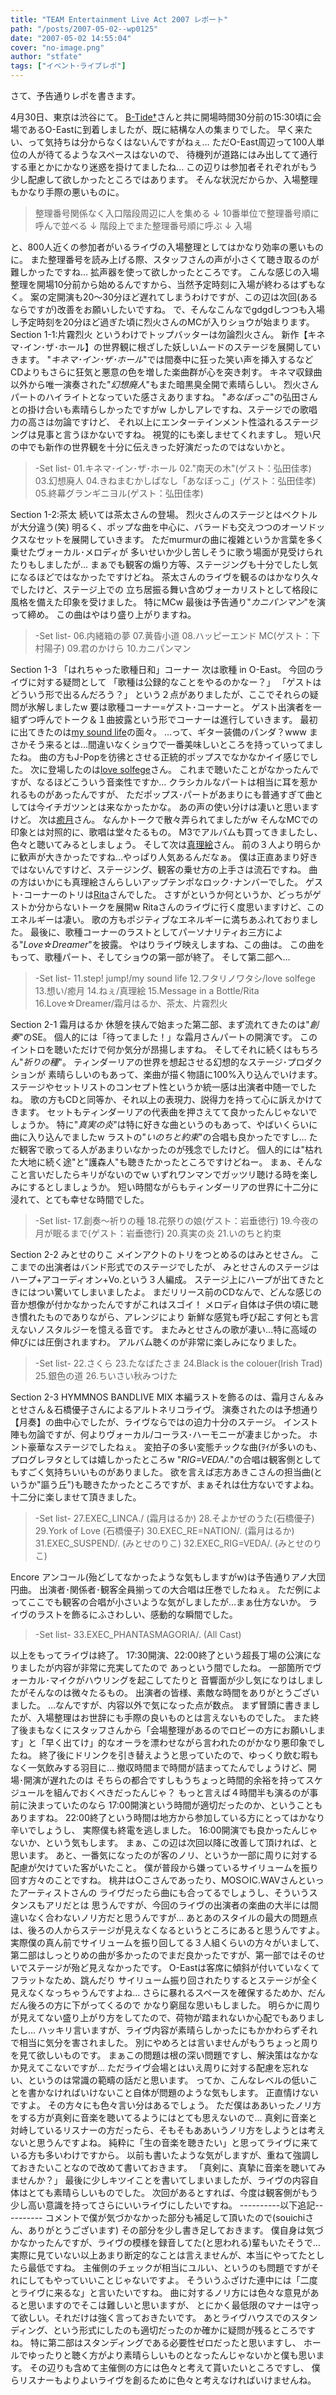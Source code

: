 ```yaml
---
title: "TEAM Entertainment Live Act 2007 レポート"
path: "/posts/2007-05-02--wp0125"
date: "2007-05-02 14:55:04"
cover: "no-image.png"
author: "stfate"
tags: ["イベント･ライブレポ"]
---
```



さて、予告通りレポを書きます。
<br>

<!--more-->
4月30日、東京は渋谷にて。
<a href="http://www.lampin.info/" target="_blank">B-Tide†</a>さんと共に開場時間30分前の15:30頃に会場であるO-Eastに到着しましたが、既に結構な人の集まりでした。
早く来たい、って気持ちは分からなくはないんですがねぇ…
ただO-East周辺って100人単位の人が待てるようなスペースはないので、
待機列が道路にはみ出してて通行する車とかにかなり迷惑を掛けてましたね…
この辺りは参加者それぞれがもう少し配慮して欲しかったところではあります。
そんな状況だからか、入場整理もかなり手際の悪いものに。
<blockquote>整理番号関係なく入口階段周辺に人を集める
↓
10番単位で整理番号順に呼んで並べる
↓
階段上でまた整理番号順に呼ぶ
↓
入場</blockquote>と、800人近くの参加者がいるライヴの入場整理としてはかなり効率の悪いものに。
また整理番号を読み上げる際、スタッフさんの声が小さくて聴き取るのが難しかったですね…
拡声器を使って欲しかったところです。
こんな感じの入場整理を開場10分前から始めるんですから、当然予定時刻に入場が終わるはずもなく。
案の定開演も20～30分ほど遅れてしまうわけですが、この辺は次回(あるならですが)改善をお願いしたいですね。
で、そんなこんなでgdgdしつつも入場し予定時刻を20分ほど過ぎた頃に烈火さんのMCが入りショウが始まります。
Section 1-1:片霧烈火
というわけでトップバッターは勿論烈火さん。
新作【キネマ･イン･ザ･ホール】の世界観に根ざした妖しいムードのステージを展開していきます。
"<em>キネマ･イン･ザ･ホール</em>"では間奏中に狂った笑い声を挿入するなど
CDよりもさらに狂気と悪意の色を増した楽曲群が心を突き刺す。
キネマ収録曲以外から唯一演奏された"<em>幻想廃人</em>"もまた暗黒臭全開で素晴らしい。
烈火さんパートのハイライトとなっていた感さえありますね。
"<em>あなぼっこ</em>"の弘田さんとの掛け合いも素晴らしかったですがw
しかしアレですね、ステージでの歌唱力の高さは勿論ですけど、
それ以上にエンターテインメント性溢れるステージングは見事と言うほかないですね。
視覚的にも楽しませてくれますし。
短い尺の中でも新作の世界観を十分に伝えきった好演だったのではないかと。
<blockquote>-Set list-
01.キネマ･イン･ザ･ホール
02."南天の木"(ゲスト：弘田佳孝)
03.幻想廃人
04.きねまむかしばなし「あなぼっこ」(ゲスト：弘田佳孝)
05.終幕グランギニヨル(ゲスト：弘田佳孝)</blockquote>
Section 1-2:茶太
続いては茶太さんの登場。
烈火さんのステージとはベクトルが大分違う(笑)
明るく、ポップな曲を中心に、バラードも交えつつのオーソドックスなセットを展開していきます。
ただmurmurの曲に複雑というか言葉を多く乗せたヴォーカル･メロディが
多いせいか少し苦しそうに歌う場面が見受けられたりもしましたが…
まぁでも観客の煽り方等、ステージングも十分でしたし気になるほどではなかったですけどね。
茶太さんのライヴを観るのはかなり久々でしたけど、ステージ上での
立ち居振る舞い含めヴォーカリストとして格段に風格を備えた印象を受けました。
特にMCw
最後は予告通り"<em>カニパンマン</em>"を演って締め。
この曲はやはり盛り上がりますね。
<blockquote>-Set list-
06.内緒箱の夢
07.黄昏小道
08.ハッピーエンド
MC(ゲスト：下村陽子)
09.君のかけら
10.カニパンマン</blockquote>
Section 1-3 「はれちゃった歌種日和」コーナー
次は歌種 in O-East。
今回のライヴに対する疑問として
「歌種は公録的なことをやるのかなー？」
「ゲストはどういう形で出るんだろう？」
という２点がありましたが、ここでそれらの疑問が氷解しましたw
要は歌種コーナー=ゲスト･コーナーと。
ゲスト出演者を一組ずつ呼んでトーク＆１曲披露という形でコーナーは進行していきます。
最初に出てきたのは<a href="http://www.mysoundlife.com/" target="_blank">my sound life</a>の面々。
…って、ギター装備のパンダ？www
まさかそう来るとは…間違いなくショウで一番美味しいところを持っていってましたね。
曲の方もJ-Popを彷彿とさせる正統的ポップスでなかなかイイ感じでした。
次に登場したのは<a href="http://lovege.noki.tv/" target="_blank">love solfege</a>さん。
これまで聴いたことがなかったんですが、なるほどこういう音楽性ですか…
クラシカルなパートは相当に耳を惹かれるものがあったんですが、
ただポップス･パートがあまりにも普通すぎて曲としては今イチガツンとは来なかったかな。
あの声の使い分けは凄いと思いますけど。
次は<a href="http://aonokioku.sakura.ne.jp/" target="_blank">癒月</a>さん。
なんかトークで散々弄られてましたがw
そんなMCでの印象とは対照的に、歌唱は堂々たるもの。
M3でアルバムも買ってきましたし、色々と聴いてみるとしましょう。
そして次は<a href="http://www.marineya.com/" target="_blank">真理絵</a>さん。
前の３人より明らかに歓声が大きかったですね…やっぱり人気あるんだなぁ。
僕は正直あまり好きではないんですけど、ステージング、観客の乗せ方の上手さは流石ですね。
曲の方はいかにも真理絵さんらしいアップテンポなロック･ナンバーでした。
ゲスト･コーナーのトリは<a href="http://ritarita.jp/" target="_blank">Rita</a>さんでした。
さすがというか何というか、どっちがゲストか分からないトークを展開w
Ritaさんのライヴに行く度思いますけど、このエネルギーは凄い。
歌の方もポジティブなエネルギーに満ちあふれておりました。
最後に、歌種コーナーのラストとしてパーソナリティお三方による"<em>Love☆Dreamer</em>"を披露。
やはりライヴ映えしますね、この曲は。
この曲をもって、歌種パート、そしてショウの第一部が終了。
そして第二部へ…
<blockquote>-Set list-
11.step! jump!/my sound life
12.フタリノワタシ/love solfege　
13.想い/癒月
14.ねぇ/真理絵
15.Message in a Bottle/Rita
16.Love☆Dreamer/霜月はるか、茶太、片霧烈火</blockquote>
Section 2-1 霜月はるか
休憩を挟んで始まった第二部、まず流れてきたのは"<em>創奏</em>"のSE。
個人的には「待ってました！」な霜月さんパートの開演です。
このイントロを聴いただけで何か気分が昂揚しますね。
そしてそれに続くはもちろん"<em>祈りの種</em>"。
ティンダーリアの世界を想起させる幻想的なステージ･プロダクションが
素晴らしいのもあって、楽曲が描く物語に100%入り込んでいけます。
ステージやセットリストのコンセプト性というか統一感は出演者中随一でしたね。
歌の方もCDと同等か、それ以上の表現力、説得力を持って心に訴えかけてきます。
セットもティンダーリアの代表曲を押さえてて良かったんじゃないでしょうか。
特に"<em>真実の炎</em>"は特に好きな曲というのもあって、やばいくらいに曲に入り込んでましたw
ラストの"<em>いのちと約束</em>"の合唱も良かったですし…
ただ観客で歌ってる人があまりいなかったのが残念でしたけど。
個人的には"枯れた大地に続く途"と"護森人"も聴きたかったところですけどねー。
まぁ、そんなこと言いだしたらキリがないのでw
いずれワンマンでガッツリ聴ける時を楽しみにするとしましょうか。
短い時間ながらもティンダーリアの世界に十二分に浸れて、とても幸せな時間でした。
<blockquote>-Set list-
17.創奏～祈りの種
18.花祭りの娘(ゲスト：岩垂徳行)
19.今夜の月が眠るまで(ゲスト：岩垂徳行)
20.真実の炎
21.いのちと約束</blockquote>
Section 2-2 みとせのりこ
メインアクトのトリをつとめるのはみとせさん。
ここまでの出演者はバンド形式でのステージでしたが、
みとせさんのステージはハープ+アコーディオン+Vo.という３人編成。
ステージ上にハープが出てきたときにはつい驚いてしまいましたよ。
まだリリース前のCDなんで、どんな感じの音か想像が付かなかったんですがこれはスゴイ！
メロディ自体は子供の頃に聴き慣れたものでありながら、アレンジにより
新鮮な感覚も呼び起こす何とも言えないノスタルジーを憶える音です。
またみとせさんの歌が凄い…特に高域の伸びには圧倒されますわ。
アルバム聴くのが非常に楽しみになりました。
<blockquote>-Set list-
22.さくら
23.たなばたさま
24.Black is the colouer(Irish Trad)
25.銀色の道
26.ちいさい秋みつけた</blockquote>
Section 2-3 HYMMNOS BANDLIVE MIX
本編ラストを飾るのは、霜月さん＆みとせさん＆石橋優子さんによるアルトネリコライヴ。
演奏されたのは予想通り【月奏】の曲中心でしたが、ライヴならではの迫力十分のステージ。
インスト陣も勿論ですが、何よりヴォーカル/コーラス･ハーモニーが凄まじかった。
ホント豪華なステージでしたねぇ。
変拍子の多い変態チックな曲(ｦｲが多いのも、プログレヲタとしては嬉しかったところw
"<em>RIG=VEDA/.</em>"の合唱は観客側としてもすごく気持ちいいものがありました。
欲を言えば志方あきこさんの担当曲(というか"謳う丘")も聴きたかったところですが、まぁそれは仕方ないですよね。
十二分に楽しませて頂きました。
<blockquote>-Set list-
27.EXEC_LINCA./ (霜月はるか)
28.そよかぜのうた(石橋優子)
29.York of Love (石橋優子)
30.EXEC_RE=NATION/. (霜月はるか)
31.EXEC_SUSPEND/. (みとせのりこ)
32.EXEC_RIG=VEDA/. (みとせのりこ)</blockquote>
Encore
アンコール(殆どしてなかったような気もしますがw)は予告通りアノ大団円曲。
出演者･関係者･観客全員揃っての大合唱は圧巻でしたねぇ。
ただ例によってここでも観客の合唱が小さいような気がしましたが…まぁ仕方ないか。
ライヴのラストを飾るにふさわしい、感動的な瞬間でした。
<blockquote>-Set list-
33.EXEC_PHANTASMAGORIA/. (All Cast)</blockquote>
以上をもってライヴは終了。
17:30開演、22:00終了という超長丁場の公演になりましたが内容が非常に充実してたので
あっという間でしたね。
一部箇所でヴォーカル･マイクがハウリングを起こしてたりと
音響面が少し気になりはしましたがそんなのは微々たるもの。
出演者の皆様、素敵な時間をありがとうございました。
…なんですが、内容以外で気になった点が数点。
まず冒頭に書きましたが、入場整理はお世辞にも手際の良いものとは言えないものでした。
また終了後まもなくにスタッフさんから「会場整理があるのでロビーの方にお願いします」と「早く出てけ」的なオーラを漂わせながら言われたのがかなり悪印象でしたね。
終了後にドリンクを引き替えようと思っていたので、ゆっくり飲む暇もなく一気飲みする羽目に…
撤収時間まで時間が詰まってたんでしょうけど、開場･開演が遅れたのは
そちらの都合ですしもうちょっと時間的余裕を持ってスケジュールを組んでおくべきだったんじゃ？
もっと言えば４時間半も演るのが事前に決まっていたのなら
17:00開演という時間が適切だったのか、ということもありますね。
22:00終了という時間は地方から参加している方にとってはかなり辛いでしょうし、
実際僕も終電を逃しました。
16:00開演でも良かったんじゃないか、という気もします。
まぁ、この辺は次回以降に改善して頂ければ、と思います。
あと、一番気になったのが客のノリ、というか一部に周りに対する配慮が欠けていた客がいたこと。
僕が普段から嫌っているサイリュームを振り回す方々のことですね。
桃井は○こさんであったり、MOS○IC.WAVさんといったアーティストさんの
ライヴだったら曲にも合ってるでしょうし、そういうスタンスもアリだとは
思うんですが、今回のライヴの出演者の楽曲の大半には間違いなく合わないノリ方だと思うんですが…
あとあのスタイルの最大の問題点は、後ろの人からステージが見えなくなるというところにあると思うんですよ。
実際僕の真ん前でサイリュームを振り回してる３人組くらいの方々がいまして、
第二部はしっとりめの曲が多かったのでまだ良かったですが、第一部ではそのせいでステージが殆ど見えなかったです。
O-Eastは客席に傾斜が付いていなくてフラットなため、跳んだり
サイリューム振り回されたりするとステージが全く見えなくなっちゃうんですよね…
さらに暴れるスペースを確保するためか、だんだん後ろの方に下がってくるので
かなり窮屈な思いもしました。
明らかに周りが見えてない盛り上がり方をしてたので、荷物が踏まれないか心配でもありましたし…
ハッキリ言いますが、ライヴ内容が素晴らしかったにもかかわらずそれで相当に気分を害されました。
別にやめろとは言いませんがもうちょっと周りを見て欲しいものです。
まぁこの問題は根の深い問題ですし、解決策はなかなか見えてこないですが…
ただライヴ会場とはいえ周りに対する配慮を忘れない、というのは常識の範疇の話だと思います。
ってか、こんなレベルの低いことを書かなければいけないこと自体が問題のような気もします。
正直情けないですよ。
その方々にも色々言い分はあるでしょう。
ただ僕はああいったノリ方をする方が真剣に音楽を聴いてるようにはとても思えないので…
真剣に音楽と対峙しているリスナーの方だったら、そもそもああいうノリ方をしようとは考えないと思うんですよね。
純粋に「生の音楽を聴きたい」と思ってライヴに来ている方も多いわけですから。
以前も書いたような気がしますが、重ねて強調しておきたいことなので改めて書いておきます。
「真剣に、真摯に音楽を聴いてみませんか？」
最後に少しキツイことを書いてしまいましたが、ライヴの内容自体はとても素晴らしいものでした。
次回があるとすれば、今度は観客側がもう少し高い意識を持ってさらにいいライヴにしたいですね。
----------以下追記----------
コメントで僕が気づかなかった部分も補足して頂いたので(souichiさん、ありがとうございます)
その部分を少し書き足しておきます。
僕自身は気づかなかったんですが、ライヴの模様を録音してた(と思われる)輩もいたそうで…
実際に見ていない以上あまり断定的なことは言えませんが、本当にやってたとしたら最低ですね。
主催側のチェックが相当にユルい、というのも問題ですがそれにしてもやっていいことじゃないですよ。
そういうふざけた連中には「二度とライヴに来るな」と言いたいですね。
曲に対するノリ方には色々な意見があると思いますのでそこは難しいと思いますが、
とにかく最低限のマナーは守って欲しい。それだけは強く言っておきたいです。
あとライヴハウスでのスタンディング、という形式にしたのも適切だったのか確かに疑問が残るところですね。
特に第二部はスタンディングである必要性ゼロだったと思いますし、
ホールでゆったりと聴く方がより素晴らしいものとなったんじゃないかと僕も思います。
その辺りも含めて主催側の方には色々と考えて貰いたいところですし、
僕らリスナーもよりよいライヴを創るために色々と考えなければいけませんね。
